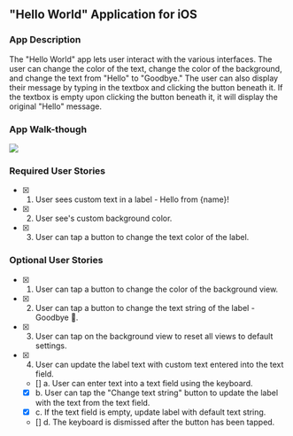 ## "Hello World" Application for iOS

### App Description
The "Hello World" app lets user interact with the various interfaces. The user can change the color of the text, change the color of the background, and change the text from "Hello" to "Goodbye." The user can also display their message by typing in the textbox and clicking the button beneath it. If the textbox is empty upon clicking the button beneath it, it will display the original "Hello" message.

### App Walk-though
![](https://i.imgur.com/oR7h4Fr.gif)

### Required User Stories
- [x] 1. User sees custom text in a label - Hello from {name}!
- [x] 2. User see's custom background color.
- [x] 3. User can tap a button to change the text color of the label.

### Optional User Stories
- [x] 1. User can tap a button to change the color of the background view.
- [x] 2. User can tap a button to change the text string of the label - Goodbye 👋.
- [x] 3. User can tap on the background view to reset all views to default settings.
- [x] 4. User can update the label text with custom text entered into the text field.
   - [] a. User can enter text into a text field using the keyboard.
   - [x] b. User can tap the "Change text string" button to update the label with the text from the text field.
   - [x] c. If the text field is empty, update label with default text string.
   - [] d. The keyboard is dismissed after the button has been tapped.


